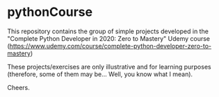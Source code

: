 # pythonCourse
This repository contains the group of simple projects developed in the "Complete Python Developer in 2020: Zero to Mastery" Udemy course (https://www.udemy.com/course/complete-python-developer-zero-to-mastery)

These projects/exercises are only illustrative and for learning purposes (therefore, some of them may be... Well, you know what I mean).

Cheers.
